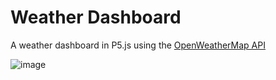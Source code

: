# Weather Dashboard
 A weather dashboard in P5.js using the [OpenWeatherMap API](https://openweathermap.org/api)

 ![image](weatherDashboard.gif)
